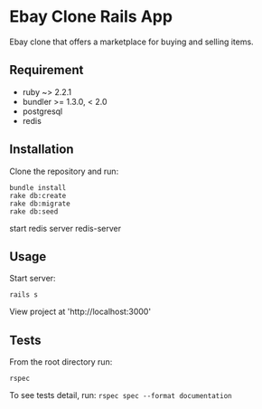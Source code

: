 # Ebay Clone Rails App
Ebay clone that offers a marketplace for buying and selling items.

## Requirement
- ruby ~> 2.2.1
- bundler >= 1.3.0, < 2.0
- postgresql
- redis

## Installation
Clone the repository and run:

```
bundle install
rake db:create
rake db:migrate
rake db:seed
```
start redis server
     redis-server

## Usage

Start server:

```rails s```

View project at 'http://localhost:3000'

## Tests
From the root directory run:

```rspec```

To see tests detail, run:
 ```rspec spec --format documentation```

